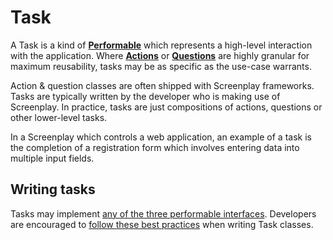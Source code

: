 # Task

A Task is a kind of **[Performable]** which represents a high-level interaction with the application.
Where **[Actions]** or **[Questions]** are highly granular for maximum reusability, tasks may be as specific as the use-case warrants.

Action & question classes are often shipped with Screenplay frameworks.
Tasks are typically written by the developer who is making use of Screenplay.
In practice, tasks are just compositions of actions, questions or other lower-level tasks.

In a Screenplay which controls a web application, an example of a task is the completion of a registration form which involves entering data into multiple input fields.

[Performable]: Performable.md
[Actions]: Action.md
[Questions]: Question.md

## Writing tasks

Tasks may implement [any of the three performable interfaces].
Developers are encouraged to [follow these best practices] when writing Task classes.

[any of the three performable interfaces]: Performable.md#the-three-performable-interfaces-and-icanreport
[follow these best practices]: ../docs/writingPerformables/index.md
